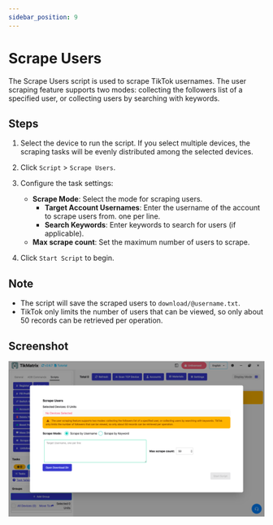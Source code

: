 ```yaml
---
sidebar_position: 9
---
```


# Scrape Users

The Scrape Users script is used to scrape TikTok usernames. The user scraping feature supports two modes: collecting the followers list of a specified user, or collecting users by searching with keywords.

## Steps

1. Select the device to run the script. If you select multiple devices, the scraping tasks will be evenly distributed among the selected devices.
2. Click `Script` > `Scrape Users`.
3. Configure the task settings:
    - **Scrape Mode**: Select the mode for scraping users.
      - **Target Account Usernames**: Enter the username of the account to scrape users from. one per line.
      - **Search Keywords**: Enter keywords to search for users (if applicable).
    - **Max scrape count**: Set the maximum number of users to scrape.

4. Click `Start Script` to begin.

## Note

- The script will save the scraped users to `download/@username.txt`.
- TikTok only limits the number of users that can be viewed, so only about 50 records can be retrieved per operation.

## Screenshot

![Scrape Users](../img/scrape-users.png)
